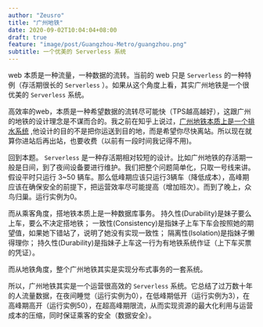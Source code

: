 ```yaml
---
author: "Zeusro"
title: "广州地铁"
date: 2020-09-02T10:04:04+08:00
draft: true
feature: "image/post/Guangzhou-Metro/guangzhou.png"
subtitle: 一个优美的 Serverless 系统
---
```


web 本质是一种流量，一种数据的流转。当前的 web 只是 `Serverless` 的一种特例（存活期很长的 `Serverless` ）。如果从这个角度上看，其实广州地铁是一个很优美的 `Serverless` 系统。

高效率的web，本质是一种希望数据的流转尽可能快（TPS越高越好），这跟广州的地铁的设计理念是不谋而合的。我之前在知乎上说过，[广州地铁本质上是一个排水系统](https://zhuanlan.zhihu.com/p/145018193) ,他设计的目的不是把你运送到目的地，而是希望你尽快离站。所以现在就算你进站后再出站，也要收费（以前有一段时间我记得不用)。

回到本题。 `Serverless` 是一种存活期相对较短的设计。比如广州地铁的存活期一般是日间，到了夜间设备要进行维护。我们把整个问题简单化，只取一号线来讲。假设平时只运行 3~50 辆车。那么低峰期应该只运行3辆车（降低成本），高峰期应该在确保安全的前提下，把运营效率尽可能提高（增加班次）。而到了晚上，众鸟归巢。运行实例为0。

而从乘客角度，搭地铁本质上是一种数据库事务。
持久性(Durability)是妹子要么上车，要么不决定搭地铁；
一致性(Consistency)是指妹子上车下车会按照她的期望值，如果她下错站了，说明了她没有实现一致性；
隔离性(Isolation)是指妹子懒得理你；
持久性(Durability)是指妹子上车这一行为有地铁系统作证（上下车买票的凭证）。

而从地铁角度，整个广州地铁其实是实现分布式事务的一套系统。

所以，广州地铁其实是一个运营很高效的 `Serverless` 系统。它总结了过万数十年的人流量数据，在夜间睡觉（运行实例为0），在低峰期低开（运行实例为3），在高峰期高开（运行实例50），在超高峰期限流，从而实现资源的最大化利用与运营成本的压缩，同时保证乘客的安全（数据安全）。
